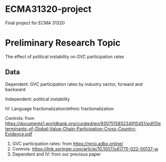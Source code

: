 # ECMA31320-project
Final project for ECMA 31320 



# Preliminary Research Topic

The effect of political instability on GVC participation rates

## Data

Dependent: GVC participation rates by industry sector, forward and backward

Independent: political instability 

IV: Language fractionalization/ethnic fractionalization

Controls: from https://documents1.worldbank.org/curated/en/930751585234915451/pdf/Determinants-of-Global-Value-Chain-Participation-Cross-Country-Evidence.pdf

1. GVC participation rates: from https://mrio.adbx.online/
2. Controls: https://link.springer.com/article/10.1007/s41775-022-00137-w
3. Dependent and IV: from our previous paper 
